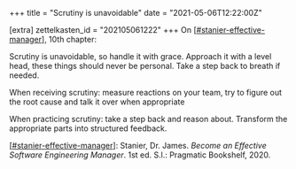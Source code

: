 +++
title = "Scrutiny is unavoidable"
date = "2021-05-06T12:22:00Z"

[extra]
zettelkasten_id = "202105061222"
+++
On [[#stanier-effective-manager](/zettelkasten/tags/stanier-effective-manager)], 10th chapter:

Scrutiny is unavoidable, so handle it with grace. Approach it with a level head, these things should never be personal. Take a step back to breath if needed.

When receiving scrutiny: measure reactions on your team, try to figure out the root cause and talk it over when appropriate

When practicing scrutiny: take a step back and reason about. Transform the appropriate parts into structured feedback.

[[#stanier-effective-manager](/zettelkasten/tags/stanier-effective-manager)]: Stanier, Dr. James. _Become an Effective Software Engineering Manager_. 1st ed. S.l.: Pragmatic Bookshelf, 2020.
